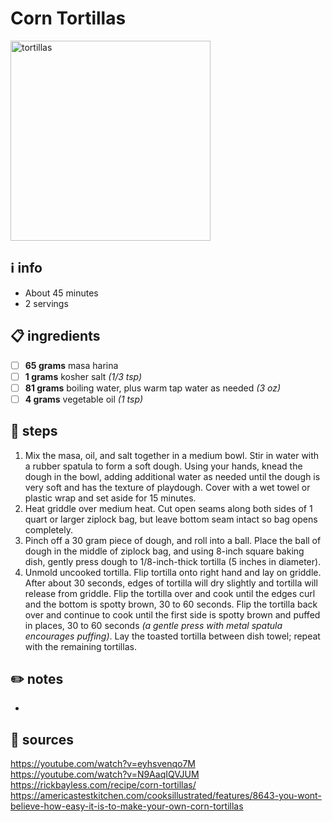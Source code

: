 # Corn Tortillas
<img src="https://food.fnr.sndimg.com/content/dam/images/food/fullset/2019/7/16/5/homemade-corn-tortillas-7130233.jpg" alt="tortillas" width="320"/>

## ℹ️ info
* About 45 minutes  
* 2 servings  

## 📋 ingredients
- [ ] **65	grams**	masa harina
- [ ] **1	grams**	kosher salt *(1/3 tsp)*
- [ ] **81	grams**	boiling water, plus warm tap water as needed *(3 oz)*
- [ ] **4	grams**	vegetable oil *(1 tsp)*

## 🔪 steps
1. Mix the masa, oil, and salt together in a medium bowl. Stir in water with a rubber spatula to form a soft dough. Using your hands, knead the dough in the bowl, adding additional water as needed until the dough is very soft and has the texture of playdough. Cover with a wet towel or plastic wrap and set aside for 15 minutes.
2. Heat griddle over medium heat. Cut open seams along both sides of 1 quart or larger ziplock bag, but leave bottom seam intact so bag opens completely.
3. Pinch off a 30 gram piece of dough, and roll into a ball. Place the ball of dough in the middle of ziplock bag, and using 8-inch square baking dish, gently press dough to 1/8-inch-thick tortilla (5 inches in diameter).
4. Unmold uncooked tortilla. Flip tortilla onto right hand and lay on griddle. After about 30 seconds, edges of tortilla will dry slightly and tortilla will release from griddle. Flip the tortilla over and cook until the edges curl and the bottom is spotty brown, 30 to 60 seconds. Flip the tortilla back over and continue to cook until the first side is spotty brown and puffed in places, 30 to 60 seconds *(a gentle press with metal spatula encourages puffing)*. Lay the toasted tortilla between dish towel; repeat with the remaining tortillas.

## ✏️ notes
*

## 🔗 sources
https://youtube.com/watch?v=eyhsvenqo7M  
https://youtube.com/watch?v=N9AaqIQVJUM  
https://rickbayless.com/recipe/corn-tortillas/  
https://americastestkitchen.com/cooksillustrated/features/8643-you-wont-believe-how-easy-it-is-to-make-your-own-corn-tortillas  
